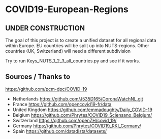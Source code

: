 # COVID19-European-Regions

## UNDER CONSTRUCTION
The goal of this project is to create a unified dataset for all regional data within Europe. EU countries will be split up into NUTS-regions. Other countries (UK, Switzerland) will need a different subdivision

Try to run Keys_NUTS_1_2_3_all_countries.py and see if it works.

## Sources / Thanks to

https://github.com/pcm-dpc/COVID-19
- Netherlands
  https://github.com/J535D165/CoronaWatchNL.git
- France
  https://github.com/opencovid19-fr/data
- United Kingdom
  https://github.com/emmadoughty/Daily_COVID-19
- Belgium
  https://github.com/Phrytes/COVID19_Sciensano_Belgium/
- Switzerland
  https://github.com/openZH/covid_19/
- Germany
  https://github.com/Phrytes/COVID19_RKI_Germany/
- Spain
  https://github.com/datadista/datasets/

